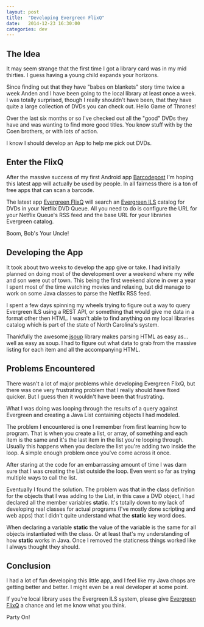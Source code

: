 ```yaml
---
layout: post
title:  "Developing Evergreen FlixQ"
date:   2014-12-23 16:30:00
categories: dev
---
```


## The Idea

It may seem strange that the first time I got a library card was in my mid thirties.  I guess having a young child expands your horizons.  

Since finding out that they have "babes on blankets" story time twice a week Anden and I have been going to the local library at least once a week.  I was totally surprised, though I really shouldn't have been, that they have quite a large collection of DVDs you can check out.  Hello Game of Thrones!

Over the last six months or so I've checked out all the "good" DVDs they have and was wanting to find more good titles.  You know stuff with by the Coen brothers, or with lots of action.

I know I should develop an App to help me pick out DVDs.

## Enter the FlixQ

After the massive success of my first Android app [Barcodepost](http://barcodepost.thehoick.com) I'm hoping this latest app will actually be used by people.  In all fairness there is a ton of free apps that can scan a barcode.

The latest app [Evergreen FlixQ](http://evergreenflixq.thehoick.com) will search an [Evergreen ILS](http://evergreen-ils.org) catalog for DVDs in your Netflix DVD Queue.  All you need to do is configure the URL for your Netflix Queue's RSS feed and the base URL for your libraries Evergreen catalog.

Boom, Bob's Your Uncle!

## Developing the App

It took about two weeks to develop the app give or take.  I had initially planned on doing most of the development over a weekend where my wife and son were out of town.  This being the first weekend alone in over a year I spent most of the time watching movies and relaxing, but did manage to work on some Java classes to parse the Netflix RSS feed.

I spent a few days spinning my wheels trying to figure out a way to query Evergreen ILS using a REST API, or something that would give me data in a format other then HTML.  I wasn't able to find anything on my local libraries catalog which is part of the state of North Carolina's system.

Thankfully the awesome [jsoup](http://jsoup.org/) library makes parsing HTML as easy as... well as easy as soup.  I had to figure out what data to grab from the massive listing for each item and all the accompanying HTML.

## Problems Encountered

There wasn't a lot of major problems while developing Evergreen FlixQ, but there was one very frustrating problem that I really should have fixed quicker.  But I guess then it wouldn't have been that frustrating.

What I was doing was looping through the results of a query against Evergreen and creating a Java List containing objects I had modeled.

The problem I encountered is one I remember from first learning how to program.  That is when you create a list, or array, of something and each item is the same and it's the last item in the list you're looping through.  Usually this happens when you declare the list you're adding two inside the loop.  A simple enough problem once you've come across it once.

After staring at the code for an embarrassing amount of time I was darn sure that I was creating the List outside the loop.  Even went so far as trying multiple ways to call the list.

Eventually I found the solution.  The problem was that in the class definition for the objects that I was adding to the List, in this case a DVD object, I had declared all the member variables **static**.  It's totally down to my lack of developing real classes for actual programs (I've mostly done scripting and web apps) that I didn't quite understand what the **static** key word does.

When declaring a variable **static** the value of the variable is the same for all objects instantiated with the class.  Or at least that's my understanding of how **static** works in Java.  Once I removed the staticness things worked like I always thought they should.

## Conclusion

I had a lot of fun developing this little app, and I feel like my Java chops are getting better and better.  I might even be a real developer at some point.

If you're local library uses the Evergreen ILS system, please give [Evergreen FlixQ](https://play.google.com/store/apps/details?id=com.thehoick.evergreenflixq) a chance and let me know what you think.

Party On!
